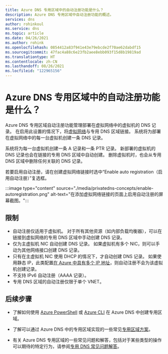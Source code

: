 ```yaml
---
title: Azure DNS 专用区域中的自动注册功能是什么？
description: Azure DNS 专用区域中自动注册功能的概述。
services: dns
author: rohinkoul
ms.service: dns
ms.topic: article
ms.date: 04/26/2021
ms.author: rohink
ms.openlocfilehash: 0854412a83f941e43e79ebcde2f70ae62dabdf15
ms.sourcegitcommit: 47fac4a88c6e23fb2aee8ebb093f15d8b19819ad
ms.translationtype: HT
ms.contentlocale: zh-CN
ms.lasthandoff: 08/26/2021
ms.locfileid: "122965156"
---
```

# <a name="what-is-the-auto-registration-feature-in-azure-dns-private-zones"></a>Azure DNS 专用区域中的自动注册功能是什么？

Azure DNS 专用区域自动注册功能管理部署在虚拟网络中的虚拟机的 DNS 记录。 在启用此设置的情况下，将[虚拟网络](./private-dns-virtual-network-links.md)与专用 DNS 区域链接。 系统将为部署在虚拟网络中的每一台虚拟机创建一条 DNS 记录。 

系统将为每一台虚拟机创建一条 A 记录和一条 PTR 记录。 新部署的虚拟机的 DNS 记录也会在链接的专用 DNS 区域中自动创建。 删除虚拟机时，也会从专用 DNS 区域中删除任何关联的 DNS 记录。

若要启用自动注册，请在创建虚拟网络链接时选中“Enable auto registration（启用自动注册）”复选框。

:::image type="content" source="./media/privatedns-concepts/enable-autoregistration.png" alt-text="在添加虚拟网络链接的页面上启用自动注册的屏幕截图。":::

## <a name="restrictions"></a>限制

* 自动注册仅适用于虚拟机。 对于所有其他资源（如内部负载均衡器），可以在链接到虚拟网络的专用 DNS 区域中手动创建 DNS 记录。
* 仅为主虚拟机 NIC 自动创建 DNS 记录。 如果虚拟机有多个 NIC，则可以手动为其他网络接口创建 DNS 记录。
* 只有在主虚拟机 NIC 使用 DHCP 的情况下，才自动创建 DNS 记录。 如果使用静态 IP，此类配置[在 Azure 中具有多个 IP 地址](../virtual-network/virtual-network-multiple-ip-addresses-portal.md#os-config)，则自动注册不会为该虚拟机创建记录。
* 不支持 IPv6 自动注册（AAAA 记录）。
* 专用 DNS 区域的自动注册仅限于单个 VNET。

## <a name="next-steps"></a>后续步骤

* 了解如何使用 [Azure PowerShell](./private-dns-getstarted-powershell.md) 或 [Azure CLI](./private-dns-getstarted-cli.md) 在 Azure DNS 中创建专用区域。

* 了解可以通过 Azure DNS 中的专用区域实现的一些常见[专用区域方案](./private-dns-scenarios.md)。

* 有关 Azure DNS 专用区域的一些常见问题和解答，包括对于某些类型的操作可以期待的特定行为，请参阅[专用 DNS 常见问题解答](./dns-faq-private.yml)。
